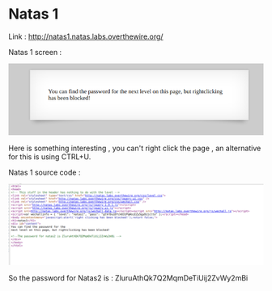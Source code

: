 # Natas 1

Link : http://natas1.natas.labs.overthewire.org/

Natas 1 screen :

<img src="imgs/natas1.png" alt="Natas1 screen">

Here is something interesting , you can't right click the page , an alternative for this is using CTRL+U.

Natas 1 source code :


<img src="imgs/url_natas1.png" alt="url Natas1">


So the password for Natas2 is : ZluruAthQk7Q2MqmDeTiUij2ZvWy2mBi